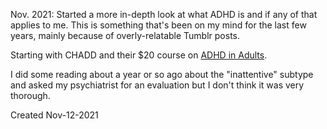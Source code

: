 Nov. 2021: Started a more in-depth look at what ADHD is and if any of that applies to me. This is something that's been on my mind for the last few years, mainly because of overly-relatable Tumblr posts. 

Starting with CHADD and their $20 course on [ADHD in Adults](https://chadd.org/adult-to-adult/).

I did some reading about a year or so ago about the "inattentive" subtype and asked my psychiatrist for an evaluation but I don't think it was very thorough.



Created Nov-12-2021